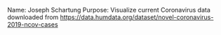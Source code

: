 Name: Joseph Schartung
Purpose: Visualize current Coronavirus data downloaded from https://data.humdata.org/dataset/novel-coronavirus-2019-ncov-cases
